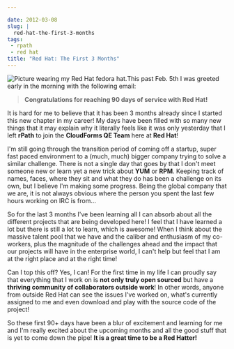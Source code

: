 ```yaml
---

date: 2012-03-08
slug: |
  red-hat-the-first-3-months
tags:
 - rpath
 - red hat
title: "Red Hat: The First 3 Months"
---
```


![Picture wearing my Red Hat fedora
hat.](http://farm8.staticflickr.com/7070/6818482688_bea7d638ec_m_d.jpg)This
past Feb. 5th I was greeted early in the morning with the following
email:

> **Congratulations for reaching 90 days of service with Red Hat!**

It is hard for me to believe that it has been 3 months already since I
started this new chapter in my career! My days have been filled with so
many new things that it may explain why it literally feels like it was
only yesterday that I left **rPath** to join the **CloudForms QE Team**
here at **Red Hat**!

I'm still going through the transition period of coming off a startup,
super fast paced environment to a (much, much) bigger company trying to
solve a similar challenge. There is not a single day that goes by that I
don't meet someone new or learn yet a new trick about **YUM** or
**RPM**. Keeping track of names, faces, where they sit and what they do
has been a challenge on its own, but I believe I'm making some progress.
Being the global company that we are, it is not always obvious where the
person you spent the last few hours working on IRC is from...

So for the last 3 months I've been learning all I can absorb about all
the different projects that are being developed here! I feel that I have
learned a lot but there is still a lot to learn, which is awesome! When
I think about the massive talent pool that we have and the caliber and
enthusiasm of my co-workers, plus the magnitude of the challenges ahead
and the impact that our projects will have in the enterprise world, I
can't help but feel that I am at the right place and at the right time!

Can I top this off? Yes, I can! For the first time in my life I can
proudly say that everything that I work on is **not only truly open
sourced** but have a **thriving community of collaborators outside
work**! In other words, anyone from outside Red Hat can see the issues
I've worked on, what's currently assigned to me and even download and
play with the source code of the project!

So these first 90+ days have been a blur of excitement and learning for
me and I'm really excited about the upcoming months and all the good
stuff that is yet to come down the pipe! **It is a great time to be a
Red Hatter!**
